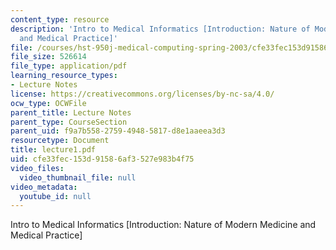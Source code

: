```yaml
---
content_type: resource
description: 'Intro to Medical Informatics [Introduction: Nature of Modern Medicine
  and Medical Practice]'
file: /courses/hst-950j-medical-computing-spring-2003/cfe33fec153d91586af3527e983b4f75_lecture1.pdf
file_size: 526614
file_type: application/pdf
learning_resource_types:
- Lecture Notes
license: https://creativecommons.org/licenses/by-nc-sa/4.0/
ocw_type: OCWFile
parent_title: Lecture Notes
parent_type: CourseSection
parent_uid: f9a7b558-2759-4948-5817-d8e1aaeea3d3
resourcetype: Document
title: lecture1.pdf
uid: cfe33fec-153d-9158-6af3-527e983b4f75
video_files:
  video_thumbnail_file: null
video_metadata:
  youtube_id: null
---
```

Intro to Medical Informatics [Introduction: Nature of Modern Medicine and Medical Practice]